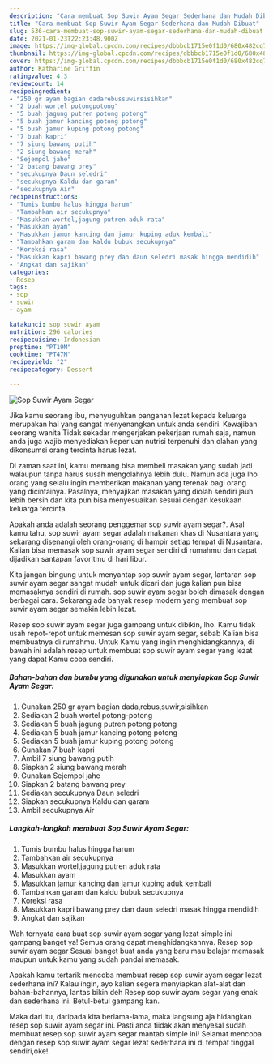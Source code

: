 ```yaml
---
description: "Cara membuat Sop Suwir Ayam Segar Sederhana dan Mudah Dibuat"
title: "Cara membuat Sop Suwir Ayam Segar Sederhana dan Mudah Dibuat"
slug: 536-cara-membuat-sop-suwir-ayam-segar-sederhana-dan-mudah-dibuat
date: 2021-01-23T22:23:48.900Z
image: https://img-global.cpcdn.com/recipes/dbbbcb1715e0f1d0/680x482cq70/sop-suwir-ayam-segar-foto-resep-utama.jpg
thumbnail: https://img-global.cpcdn.com/recipes/dbbbcb1715e0f1d0/680x482cq70/sop-suwir-ayam-segar-foto-resep-utama.jpg
cover: https://img-global.cpcdn.com/recipes/dbbbcb1715e0f1d0/680x482cq70/sop-suwir-ayam-segar-foto-resep-utama.jpg
author: Katharine Griffin
ratingvalue: 4.3
reviewcount: 14
recipeingredient:
- "250 gr ayam bagian dadarebussuwirsisihkan"
- "2 buah wortel potongpotong"
- "5 buah jagung putren potong potong"
- "5 buah jamur kancing potong potong"
- "5 buah jamur kuping potong potong"
- "7 buah kapri"
- "7 siung bawang putih"
- "2 siung bawang merah"
- "Sejempol jahe"
- "2 batang bawang prey"
- "secukupnya Daun seledri"
- "secukupnya Kaldu dan garam"
- "secukupnya Air"
recipeinstructions:
- "Tumis bumbu halus hingga harum"
- "Tambahkan air secukupnya"
- "Masukkan wortel,jagung putren aduk rata"
- "Masukkan ayam"
- "Masukkan jamur kancing dan jamur kuping aduk kembali"
- "Tambahkan garam dan kaldu bubuk secukupnya"
- "Koreksi rasa"
- "Masukkan kapri bawang prey dan daun seledri masak hingga mendidih"
- "Angkat dan sajikan"
categories:
- Resep
tags:
- sop
- suwir
- ayam

katakunci: sop suwir ayam 
nutrition: 296 calories
recipecuisine: Indonesian
preptime: "PT19M"
cooktime: "PT47M"
recipeyield: "2"
recipecategory: Dessert

---
```



![Sop Suwir Ayam Segar](https://img-global.cpcdn.com/recipes/dbbbcb1715e0f1d0/680x482cq70/sop-suwir-ayam-segar-foto-resep-utama.jpg)

Jika kamu seorang ibu, menyuguhkan panganan lezat kepada keluarga merupakan hal yang sangat menyenangkan untuk anda sendiri. Kewajiban seorang  wanita Tidak sekadar mengerjakan pekerjaan rumah saja, namun anda juga wajib menyediakan keperluan nutrisi terpenuhi dan olahan yang dikonsumsi orang tercinta harus lezat.

Di zaman  saat ini, kamu memang bisa membeli masakan yang sudah jadi walaupun tanpa harus susah mengolahnya lebih dulu. Namun ada juga lho orang yang selalu ingin memberikan makanan yang terenak bagi orang yang dicintainya. Pasalnya, menyajikan masakan yang diolah sendiri jauh lebih bersih dan kita pun bisa menyesuaikan sesuai dengan kesukaan keluarga tercinta. 



Apakah anda adalah seorang penggemar sop suwir ayam segar?. Asal kamu tahu, sop suwir ayam segar adalah makanan khas di Nusantara yang sekarang disenangi oleh orang-orang di hampir setiap tempat di Nusantara. Kalian bisa memasak sop suwir ayam segar sendiri di rumahmu dan dapat dijadikan santapan favoritmu di hari libur.

Kita jangan bingung untuk menyantap sop suwir ayam segar, lantaran sop suwir ayam segar sangat mudah untuk dicari dan juga kalian pun bisa memasaknya sendiri di rumah. sop suwir ayam segar boleh dimasak dengan berbagai cara. Sekarang ada banyak resep modern yang membuat sop suwir ayam segar semakin lebih lezat.

Resep sop suwir ayam segar juga gampang untuk dibikin, lho. Kamu tidak usah repot-repot untuk memesan sop suwir ayam segar, sebab Kalian bisa membuatnya di rumahmu. Untuk Kamu yang ingin menghidangkannya, di bawah ini adalah resep untuk membuat sop suwir ayam segar yang lezat yang dapat Kamu coba sendiri.

<!--inarticleads1-->

##### Bahan-bahan dan bumbu yang digunakan untuk menyiapkan Sop Suwir Ayam Segar:

1. Gunakan 250 gr ayam bagian dada,rebus,suwir,sisihkan
1. Sediakan 2 buah wortel potong-potong
1. Sediakan 5 buah jagung putren potong potong
1. Sediakan 5 buah jamur kancing potong potong
1. Sediakan 5 buah jamur kuping potong potong
1. Gunakan 7 buah kapri
1. Ambil 7 siung bawang putih
1. Siapkan 2 siung bawang merah
1. Gunakan Sejempol jahe
1. Siapkan 2 batang bawang prey
1. Sediakan secukupnya Daun seledri
1. Siapkan secukupnya Kaldu dan garam
1. Ambil secukupnya Air




<!--inarticleads2-->

##### Langkah-langkah membuat Sop Suwir Ayam Segar:

1. Tumis bumbu halus hingga harum
1. Tambahkan air secukupnya
1. Masukkan wortel,jagung putren aduk rata
1. Masukkan ayam
1. Masukkan jamur kancing dan jamur kuping aduk kembali
1. Tambahkan garam dan kaldu bubuk secukupnya
1. Koreksi rasa
1. Masukkan kapri bawang prey dan daun seledri masak hingga mendidih
1. Angkat dan sajikan




Wah ternyata cara buat sop suwir ayam segar yang lezat simple ini gampang banget ya! Semua orang dapat menghidangkannya. Resep sop suwir ayam segar Sesuai banget buat anda yang baru mau belajar memasak maupun untuk kamu yang sudah pandai memasak.

Apakah kamu tertarik mencoba membuat resep sop suwir ayam segar lezat sederhana ini? Kalau ingin, ayo kalian segera menyiapkan alat-alat dan bahan-bahannya, lantas bikin deh Resep sop suwir ayam segar yang enak dan sederhana ini. Betul-betul gampang kan. 

Maka dari itu, daripada kita berlama-lama, maka langsung aja hidangkan resep sop suwir ayam segar ini. Pasti anda tiidak akan menyesal sudah membuat resep sop suwir ayam segar mantab simple ini! Selamat mencoba dengan resep sop suwir ayam segar lezat sederhana ini di tempat tinggal sendiri,oke!.

